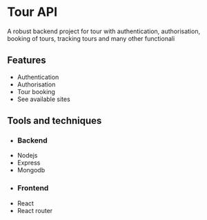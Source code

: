 # Tour API 
A robust backend project for tour with authentication, authorisation, booking of tours, tracking tours and many other functionali
## Features 
- Authentication 
- Authorisation 
- Tour booking
- See available sites
## Tools and techniques 
- ### Backend 
- Nodejs 
- Express 
- Mongodb 
- ### Frontend 
- React
- React router 

